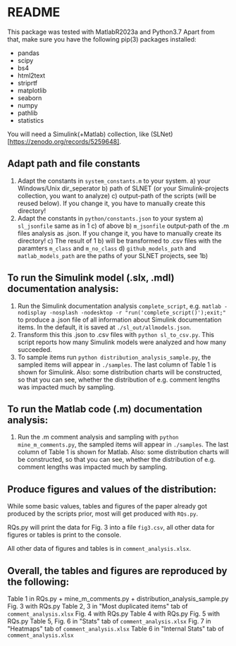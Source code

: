 # README

This package was tested with MatlabR2023a and Python3.7
Apart from that, make sure you have the following pip(3) packages installed:
- pandas
- scipy
- bs4
- html2text
- striprtf
- matplotlib
- seaborn
- numpy
- pathlib
- statistics

You will need a Simulink(+Matlab) collection, like (SLNet)[https://zenodo.org/records/5259648].




## Adapt path and file constants
1. Adapt the constants in `system_constants.m` to your system.
	a) your Windows/Unix dir_seperator
	b) path of SLNET (or your Simulink-projects collection, you want to analyze)
	c) output-path of the scripts (will be reused below). If you change it, you have to manually create this directory!
2. Adapt the constants in `python/constants.json` to your system
	a) `sl_jsonfile` same as in 1 c) of above
	b) `m_jsonfile` output-path of the .m files analysis as .json. If you change it, you have to manually create its directory!
	c) The result of 1 b) will be transformed to .csv files with the paramters `m_class` and `m_no_class`
	d) `github_models_path` and `matlab_models_path` are the paths of your SLNET projects, see 1b)

## To run the Simulink model (.slx, .mdl) documentation analysis:
1. Run the Simulink documentation analysis `complete_script`, e.g.
   `matlab -nodisplay -nosplash -nodesktop -r "run('complete_script()');exit;"` 
   to produce a .json file of all information about Simulink documentation items.
   In the default, it is saved at `./sl_out/allmodels.json`.
2. Transform this this .json to .csv files with `python sl_to_csv.py`. This script reports
	how many Simulink models were analyzed and how many succeeded.
3. To sample items run `python distribution_analysis_sample.py`, the sampled items will 
   appear in `./samples`. The last column of Table 1 is shown for Simulink.
   Also: some distribution charts will be constructed, so that you 
   can see, whether the distribution of e.g. comment lengths was impacted much by sampling.

## To run the Matlab code (.m) documentation analysis:
1. Run the .m comment analysis and sampling with `python mine_m_comments.py`, the sampled 
   items will appear in `./samples`. The last column of Table 1 is shown for Matlab.
   Also: some distribution charts will be constructed, so that you can see, whether the distribution of e.g. 
   comment lengths was impacted much by sampling.

## Produce figures and values of the distribution:
While some basic values, tables and figures of the paper already got produced by the scripts prior, 
most will get produced with `RQs.py`.

RQs.py will print the data for Fig. 3 into a file `fig3.csv`, all other data for figures 
or tables is print to the console.

All other data of figures and tables is in `comment_analysis.xlsx`.



## Overall, the tables and figures are reproduced by the following:
Table 1 in RQs.py + mine_m_comments.py + distribution_analysis_sample.py
Fig. 3 with RQs.py
Table 2, 3 in "Most duplicated items" tab of `comment_analysis.xlsx`
Fig. 4 with RQs.py
Table 4 with RQs.py
Fig. 5 with RQs.py
Table 5, Fig. 6 in "Stats" tab of `comment_analysis.xlsx`
Fig. 7 in "Heatmaps" tab of `comment_analysis.xlsx`
Table 6 in "Internal Stats" tab of `comment_analysis.xlsx`